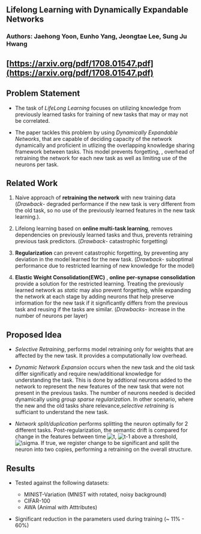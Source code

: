 ## Lifelong Learning with Dynamically Expandable Networks
### Authors: Jaehong Yoon, Eunho Yang, Jeongtae Lee, Sung Ju Hwang
## [https://arxiv.org/pdf/1708.01547.pdf](https://arxiv.org/pdf/1708.01547.pdf)

## Problem Statement
- The task of *LifeLong Learning* focuses on utilizing knowledge from previously learned tasks for training of new tasks that may or may not be correlated.

- The paper tackles this problem by using *Dynamically Expandable Networks*, that are capable of deciding capacity of the network dynamically and proficient in utlizing the overlapping knowledge sharing framework between tasks. This model prevents forgetting, , overhead of retraining the network for each new task as well as limiting use of the neurons per task. 

## Related Work
1. Naive approach of **retraining the network** with new training data (*Drawback*- degraded performance if the new task is very different from the old task, so no use of the previously learned features in the new task learning.).

2. Lifelong learning based on **online multi-task learning**, removes dependencies on previously learned tasks and thus, prevents retraining previous task predictors. (*Drawback*- catastrophic forgetting)

3. **Regularization** can prevent catastrophic forgetting, by preventing any deviation in the model learned for the new task.  (*Drawback*- suboptimal performance due to restricted learning of new knowledge for the model)

4. **Elastic Weight Consolidation(EWC)** , **online per-synapse consolidation** provide a solution for the restricted learning. Treating the previously learned network as *static* may also prevent forgetting, while expanding the network at each stage by adding neurons that help preserve information for the new task if it significantly differs from the previous task and reusing if the tasks are similar. (*Drawbacks*- increase in the number of neurons per layer)

## Proposed Idea

- *Selective Retraining*, performs model retraining only for weights that are affected by the new task. It provides a computationally low overhead. 

- *Dynamic Network Expansion* occurs when the new task and the old task differ significatly and require new/additional knowledge for understanding the task. This is done by addtional neurons added to the network to represent the new features of the new task that were not present in the previous tasks. The number of neurons needed is decided dynamically using *group sparse regularization*. In other scenario, where the new and the old tasks share relevance,*selective retraining* is sufficiant to understand the new task.

- *Network split/duplication* performs splitting the neuron optimally for 2 different tasks. Post-regularization, the semantic drift is compared for change in the features between time <img src="https://latex.codecogs.com/gif.latex?t" title="t" />, <img src="https://latex.codecogs.com/gif.latex?t-1" title="t-1" /> above a threshold, <img src="https://latex.codecogs.com/gif.latex?\sigma" title="\sigma" />. If true, we register change to be significant and split the neuron into two copies, performing a retraining on the overall structure. 

## Results

- Tested against the following datasets:
  - MINIST-Variation (MNIST with rotated, noisy background)
  - CIFAR-100
  - AWA (Animal with Atttributes)
  
- Significant reduction in the parameters used during training (~ 11% - 60%)


